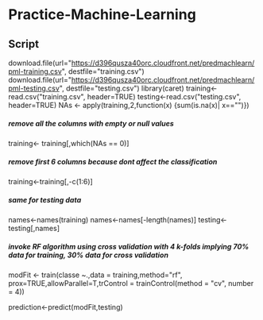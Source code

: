 Practice-Machine-Learning
=========================
## Script 

download.file(url="https://d396qusza40orc.cloudfront.net/predmachlearn/pml-training.csv", destfile="training.csv")
download.file(url="https://d396qusza40orc.cloudfront.net/predmachlearn/pml-testing.csv", destfile="testing.csv")
library(caret)
training<-read.csv("training.csv", header=TRUE)
testing<-read.csv("testing.csv", header=TRUE)
NAs <- apply(training,2,function(x) {sum(is.na(x)| x=="")}) 


##### remove all the columns with empty or null values 


training<- training[,which(NAs == 0)]


##### remove first 6 columns because dont affect the classification 


training<-training[,-c(1:6)]


##### same for testing data 


names<-names(training)
names<-names[-length(names)]
testing<- testing[,names]


##### invoke RF algorithm using cross validation with 4 k-folds implying 70% data for training, 30% data for cross validation 


modFit <- train(classe ~.,data = training,method="rf", prox=TRUE,allowParallel=T,trControl = trainControl(method = "cv", number = 4))

prediction<-predict(modFit,testing)

